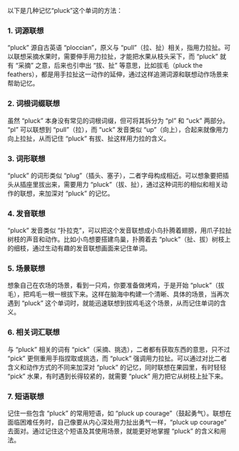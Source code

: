 以下是几种记忆“pluck”这个单词的方法：

### 1. 词源联想
“pluck” 源自古英语 “ploccian”，原义与 “pull”（拉、扯）相关，指用力拉扯。可以联想采摘水果时，需要伸手用力拉扯，才能把水果从枝头采下，而 “pluck” 就有 “采摘” 之意，后来也引申出 “拔、扯” 等意思，比如拔毛（pluck the feathers），都是用手拉扯这一动作的延伸，通过这样追溯词源和联想动作场景来帮助记忆。

### 2. 词根词缀联想
虽然 “pluck” 本身没有常见的词根词缀，但可将其拆分为 “pl” 和 “uck” 两部分。 “pl” 可以联想到 “pull”（拉），而 “uck” 发音类似 “up”（向上），合起来就像用力向上拉扯，从而记住 “pluck” 有拔、扯这样用力拉的含义。

### 3. 词形联想
“pluck” 的词形类似 “plug”（插头、塞子），二者字母构成相近。可以想象要把插头从插座里拔出来，需要用力 “pluck”（拔、扯），通过这种词形的相似和相关动作的联想，来加深对 “pluck” 的记忆。

### 4. 发音联想
“pluck” 发音类似 “扑拉克”，可以把这个发音联想成小鸟扑腾着翅膀，用爪子拉扯树枝的声音和动作。比如小鸟想要搭建鸟巢，扑腾着去 “pluck”（扯、拔）树枝上的细枝，通过生动有趣的发音联想画面来记住单词。

### 5. 场景联想
想象自己在农场的场景，看到一只鸡，你要准备做烤鸡，于是开始 “pluck”（拔毛），把鸡毛一根一根拔下来。这样在脑海中构建一个清晰、具体的场景，当再次遇到 “pluck” 这个单词时，就能迅速联想到拔鸡毛这个场景，从而记住单词的含义。

### 6. 相关词汇联想
与 “pluck” 相关的词有 “pick”（采摘、挑选），二者都有获取东西的意思，只不过 “pick” 更侧重用手指捏取或挑选，而 “pluck” 强调用力拉扯。可以通过对比二者含义和动作方式的不同来加深对 “pluck” 的记忆，同时联想在果园里，有时轻轻 “pick” 水果，有时遇到长得较紧的，就需要 “pluck” 用力把它从树枝上扯下来。

### 7. 短语联想
记住一些包含 “pluck” 的常用短语，如 “pluck up courage”（鼓起勇气）。联想在面临困难任务时，自己像要从内心深处用力扯出勇气一样，“pluck up courage” 去面对。通过记住这个短语及其使用场景，就能更好地掌握 “pluck” 的含义和用法。 